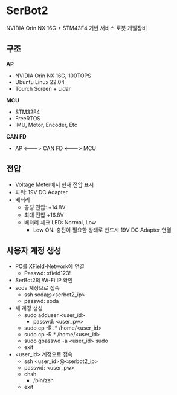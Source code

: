 # SerBot2
NVIDIA Orin NX 16G + STM43F4 기반 서비스 로봇 개발장비

## 구조
**AP**
- NVIDIA Orin NX 16G, 100TOPS
- Ubuntu Linux 22.04
- Tourch Screen + Lidar

**MCU**
- STM32F4
- FreeRTOS
- IMU, Motor, Encoder, Etc

**CAN FD**
- AP <---> CAN FD <---> MCU

## 전압
- Voltage Meter에서 현재 전압 표시
- 파워: 19V DC Adapter
- 배터리
  - 공칭 전압: +14.8V
  - 최대 전압 +16.8V
  - 배터리 체크 LED: Normal, Low
    - Low ON: 충전이 필요한 상태로 반드시 19V DC Adapter 연결

## 사용자 계정 생성
- PC를 XField-Network에 연결
  - Passwd: xfield123! 
- SerBot2의 Wi-Fi IP 확인
- soda 계정으로 접속
  - ssh soda@<serbot2_ip>
  - passwd: soda
- 새 계정 생성
  - sudo adduser <user_id>
    - passwd: <user_pw>
  - sudo cp -R .* /home/<user_id>
  - sudo cp -R * /home/<user_id>
  - sudo gpasswd -a <user_id> sudo
  - exit
- <user_id> 계정으로 접속
  - ssh <user_id>@<serbot2_ip>
  - passwd: <user_pw>
  - chsh
    - /bin/zsh
  - exit
     
